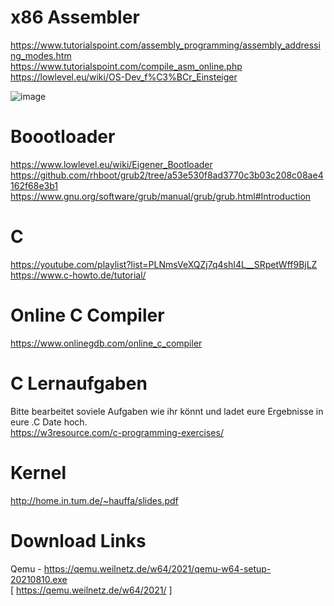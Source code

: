 # x86 Assembler
https://www.tutorialspoint.com/assembly_programming/assembly_addressing_modes.htm </br>
https://www.tutorialspoint.com/compile_asm_online.php </br>
https://lowlevel.eu/wiki/OS-Dev_f%C3%BCr_Einsteiger </br>


![image](https://user-images.githubusercontent.com/58338054/140294880-e79493dd-873a-4a08-843c-53b6ca2f56b0.png) </br>

# Boootloader
https://www.lowlevel.eu/wiki/Eigener_Bootloader </br>
https://github.com/rhboot/grub2/tree/a53e530f8ad3770c3b03c208c08ae4162f68e3b1 </br>
https://www.gnu.org/software/grub/manual/grub/grub.html#Introduction </br>


# C
https://youtube.com/playlist?list=PLNmsVeXQZj7q4shI4L__SRpetWff9BjLZ </br>
https://www.c-howto.de/tutorial/ </br>

# Online C Compiler
https://www.onlinegdb.com/online_c_compiler </br>

# C Lernaufgaben
Bitte bearbeitet soviele Aufgaben wie ihr könnt und ladet eure Ergebnisse in eure .C Date hoch. </br>
https://w3resource.com/c-programming-exercises/ </br>

# Kernel
http://home.in.tum.de/~hauffa/slides.pdf </br>

# Download Links
Qemu - https://qemu.weilnetz.de/w64/2021/qemu-w64-setup-20210810.exe </br>
[ https://qemu.weilnetz.de/w64/2021/ ]</br> 

